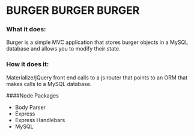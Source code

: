 # BURGER BURGER BURGER

### What it does:
Burger is a simple MVC application that stores burger objects in a MySQL database and allows you to modify their state.

### How it does it:
Materialize/jQuery front end calls to a js router that points to an ORM that makes calls to a MySQL database.

####Node Packages
  * Body Parser
  * Express
  * Express Handlebars
  * MySQL

